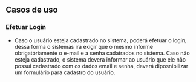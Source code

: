 ## Casos de uso

### Efetuar Login
- Caso o usuário esteja cadastrado no sistema, poderá efetuar o login, dessa forma o sistemas irá exigir que o mesmo informe obrigatóriamente
o e-mail e a senha cadatrados no sistema. Caso não esteja cadastrado, o sistema devera informar ao usuário que ele não possui cadastrado
com os dados email e senha, deverá diposnibilizar um formulário para cadastro do usuário.